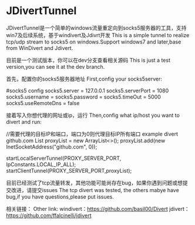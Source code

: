 # JDivertTunnel
JDivertTunnel是一个简单的windows流量重定向到socks5服务器的工具，支持win7及后续系统，基于windivert及Jdivrt开发
This is a simple tunnel to realize tcp/udp stream to socks5 on windows.Support windows7 and later,base from WinDivert and Jdivert.

目前是一个测试版本，你可以在dev分支查看相关源码
This is just a test version,you can see it at the dev branch.

首先，配置你的socks5服务器地址
First,config your socks5server:

#socks5 config
socks5.server = 127.0.0.1
socks5.serverPort = 1080
socks5.username =
socks5.password =
socks5.timeOut = 5000
socks5.useRemoteDns = false

接着写入你想代理的网址或ip，运行
Then,config what ip/host you want to divert and run:

//需要代理的目标IP和端口，端口为0则代理目标IP所有端口 example divert github.com
List<InetSocketAddress> proxyList = new ArrayList<>();
proxyList.add(new InetSocketAddress("github.com", 0));

startLocalServerTunnel(PROXY_SERVER_PORT, IpConstants.LOCAL_IP_ALL);
startClientTunnel(PROXY_SERVER_PORT,proxyList);

目前已经测试了tcp流量转发，其他功能可能尚存在bug，如果你遇到问题或想提交改进，请提交issues
The tcp divert was tested, the others mabye have bug,if you have questions,please put issues.

相关链接：
Other link:
windivert：https://github.com/basil00/Divert
jdivert：https://github.com/ffalcinelli/jdivert


